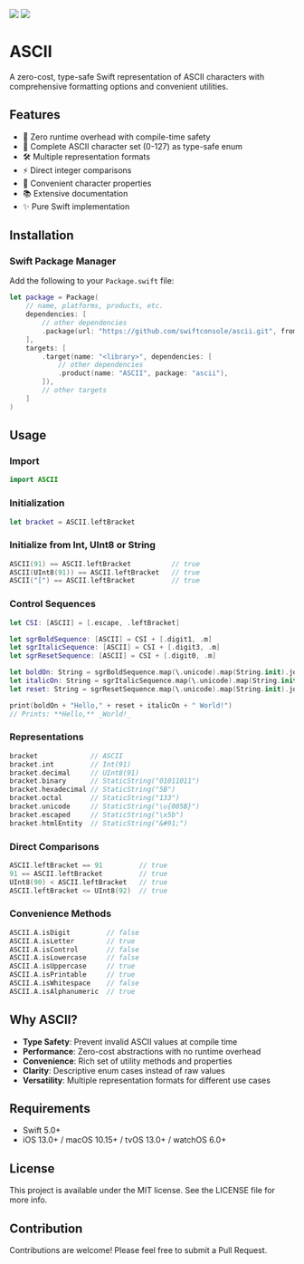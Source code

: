 [![](https://img.shields.io/endpoint?url=https%3A%2F%2Fswiftpackageindex.com%2Fapi%2Fpackages%2Fbesya%2Fascii%2Fbadge%3Ftype%3Dswift-versions)](https://swiftpackageindex.com/besya/ascii)
[![](https://img.shields.io/endpoint?url=https%3A%2F%2Fswiftpackageindex.com%2Fapi%2Fpackages%2Fbesya%2Fascii%2Fbadge%3Ftype%3Dplatforms)](https://swiftpackageindex.com/besya/ascii)
# ASCII

A zero-cost, type-safe Swift representation of ASCII characters with comprehensive formatting options and convenient utilities.

## Features

- 🚀 Zero runtime overhead with compile-time safety
- 💪 Complete ASCII character set (0-127) as type-safe enum
- 🛠 Multiple representation formats
- ⚡️ Direct integer comparisons
- 🧰 Convenient character properties
- 📚 Extensive documentation
- ✨ Pure Swift implementation

## Installation

### Swift Package Manager

Add the following to your `Package.swift` file:

```swift
let package = Package(
    // name, platforms, products, etc.
    dependencies: [
        // other dependencies
        .package(url: "https://github.com/swiftconsole/ascii.git", from: "1.1.0"),
    ],
    targets: [
        .target(name: "<library>", dependencies: [
            // other dependencies
            .product(name: "ASCII", package: "ascii"),
        ]),
        // other targets
    ]
)
```

## Usage

### Import
```swift
import ASCII
```

### Initialization

```swift
let bracket = ASCII.leftBracket
```

### Initialize from Int, UInt8 or String

```swift
ASCII(91) == ASCII.leftBracket          // true
ASCII(UInt8(91)) == ASCII.leftBracket   // true
ASCII("[") == ASCII.leftBracket         // true
```

### Control Sequences

```swift
let CSI: [ASCII] = [.escape, .leftBracket]

let sgrBoldSequence: [ASCII] = CSI + [.digit1, .m]
let sgrItalicSequence: [ASCII] = CSI + [.digit3, .m]
let sgrResetSequence: [ASCII] = CSI + [.digit0, .m]

let boldOn: String = sgrBoldSequence.map(\.unicode).map(String.init).joined()
let italicOn: String = sgrItalicSequence.map(\.unicode).map(String.init).joined()
let reset: String = sgrResetSequence.map(\.unicode).map(String.init).joined()

print(boldOn + "Hello," + reset + italicOn + " World!")
// Prints: **Hello,** _World!_
```

### Representations

```swift
bracket             // ASCII
bracket.int         // Int(91)
bracket.decimal     // UInt8(91)
bracket.binary      // StaticString("01011011")
bracket.hexadecimal // StaticString("5B")
bracket.octal       // StaticString("133")
bracket.unicode     // StaticString("\u{005B}")
bracket.escaped     // StaticString("\x5b")
bracket.htmlEntity  // StaticString("&#91;")
```

### Direct Comparisons

```swift
ASCII.leftBracket == 91         // true
91 == ASCII.leftBracket         // true
UInt8(90) < ASCII.leftBracket   // true
ASCII.leftBracket <= UInt8(92)  // true
```

### Convenience Methods

```swift
ASCII.A.isDigit         // false
ASCII.A.isLetter        // true
ASCII.A.isControl       // false
ASCII.A.isLowercase     // false
ASCII.A.isUppercase     // true
ASCII.A.isPrintable     // true
ASCII.A.isWhitespace    // false
ASCII.A.isAlphanumeric  // true
```

## Why ASCII?

- **Type Safety**: Prevent invalid ASCII values at compile time
- **Performance**: Zero-cost abstractions with no runtime overhead
- **Convenience**: Rich set of utility methods and properties
- **Clarity**: Descriptive enum cases instead of raw values
- **Versatility**: Multiple representation formats for different use cases

## Requirements

- Swift 5.0+
- iOS 13.0+ / macOS 10.15+ / tvOS 13.0+ / watchOS 6.0+

## License

This project is available under the MIT license. See the LICENSE file for more info.

## Contribution

Contributions are welcome! Please feel free to submit a Pull Request.
